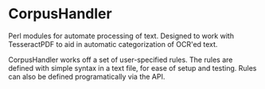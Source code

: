 CorpusHandler
=============

Perl modules for automate processing of text. Designed to work
with TesseractPDF to aid in automatic categorization of OCR'ed text.

CorpusHandler works off a set of user-specified rules. The rules are
defined with simple syntax in a text file, for ease of setup and
testing. Rules can also be defined programatically via the API.